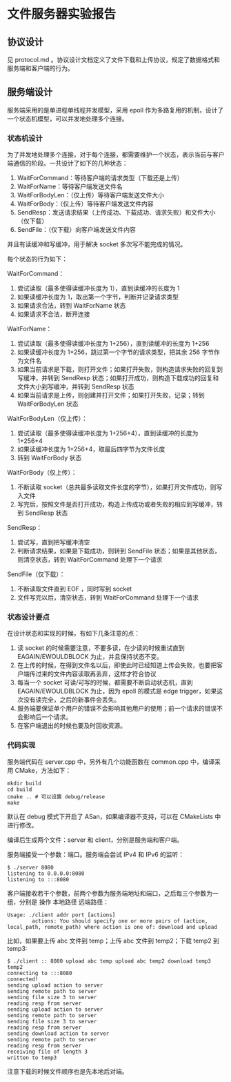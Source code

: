 # 文件服务器实验报告

## 协议设计

见 protocol.md 。协议设计文档定义了文件下载和上传协议，规定了数据格式和服务端和客户端的行为。

## 服务端设计

服务端采用的是单进程单线程并发模型，采用 epoll 作为多路复用的机制，设计了一个状态机模型，可以并发地处理多个连接。

### 状态机设计

为了并发地处理多个连接，对于每个连接，都需要维护一个状态，表示当前与客户端通信的阶段。一共设计了如下的几种状态：

1. WaitForCommand：等待客户端的请求类型（下载还是上传）
2. WaitForName：等待客户端发送文件名
3. WaitForBodyLen：（仅上传）等待客户端发送文件大小
4. WaitForBody：（仅上传）等待客户端发送文件内容
5. SendResp：发送请求结果（上传成功、下载成功、请求失败）和文件大小（仅下载）
6. SendFile：（仅下载）向客户端发送文件内容

并且有读缓冲和写缓冲，用于解决 socket 多次写不能完成的情况。

每个状态的行为如下：

WaitForCommand：
1. 尝试读取（最多使得读缓冲长度为 1），直到读缓冲的长度为 1
2. 如果读缓冲长度为 1，取出第一个字节，判断并记录请求类型
3. 如果请求合法，转到 WaitForName 状态
4. 如果请求不合法，断开连接

WaitForName：
1. 尝试读取（最多使得读缓冲长度为 1+256），直到读缓冲的长度为 1+256
2. 如果读缓冲长度为 1+256，跳过第一个字节的请求类型，把其余 256 字节作为文件名
3. 如果当前请求是下载，则打开文件；如果打开失败，则构造请求失败的回复到写缓冲，并转到 SendResp 状态；如果打开成功，则构造下载成功的回复和文件大小到写缓冲，并转到 SendResp 状态
4. 如果当前请求是上传，则创建并打开文件；如果打开失败，记录；转到 WaitForBodyLen 状态

WaitForBodyLen（仅上传）：
1. 尝试读取（最多使得读缓冲长度为 1+256+4），直到读缓冲的长度为 1+256+4
2. 如果读缓冲长度为 1+256+4，取最后四字节为文件长度
3. 转到 WaitForBody 状态

WaitForBody（仅上传）：
1. 不断读取 socket（总共最多读取文件长度的字节），如果打开文件成功，则写入文件
2. 写完后，按照文件是否打开成功，构造上传成功或者失败的相应到写缓冲，转到 SendResp 状态

SendResp：
1. 尝试写，直到把写缓冲清空
2. 判断请求结果，如果是下载成功，则转到 SendFile 状态；如果是其他状态，则清空状态，转到 WaitForCommand 处理下一个请求

SendFile（仅下载）：
1. 不断读取文件直到 EOF ，同时写到 socket
2. 文件写完以后，清空状态，转到 WaitForCommand 处理下一个请求

### 状态设计要点

在设计状态和实现的时候，有如下几条注意的点：

1. 读 socket 的时候需要注意，不要多读，在少读的时候重试直到 EAGAIN/EWOULDBLOCK 为止，并且保持状态不变。
2. 在上传的时候，在得到文件名以后，即使此时已经知道上传会失败，也要把客户端传过来的文件内容读取再丢弃，这样才符合协议
3. 每当一个 socket 可读/可写的时候，都需要不断启动状态机，直到 EAGAIN/EWOULDBLOCK 为止，因为 epoll 的模式是 edge trigger，如果这次没有读完全，之后的新事件会丢失。
4. 服务端要保证单个用户的错误不会影响其他用户的使用；前一个请求的错误不会影响后一个请求。
5. 在客户端退出的时候也要及时回收资源。

### 代码实现

服务端代码在 server.cpp 中，另外有几个功能函数在 common.cpp 中，编译采用 CMake，方法如下：

```
mkdir build
cd build
cmake .. # 可以设置 debug/release
make
```

默认在 debug 模式下开启了 ASan，如果编译器不支持，可以在 CMakeLists 中进行修改。

编译后生成两个文件：server 和 client，分别是服务端和客户端。

服务端接受一个参数：端口。服务端会尝试 IPv4 和 IPv6 的监听：

```
$ ./server 8080
listening to 0.0.0.0:8080
listening to :::8080
```

客户端接收若干个参数，前两个参数为服务端地址和端口，之后每三个参数为一组，分别是 操作 本地路径 远端路径：

```
Usage: ./client addr port [actions]
        actions: You should specify one or more pairs of (action, local_path, remote_path) where action is one of: download and upload
```

比如，如果要上传 abc 文件到 temp；上传 abc 文件到 temp2；下载 temp2 到 temp3:

```
$ ./client :: 8080 upload abc temp upload abc temp2 download temp3 temp2
connecting to :::8080
connected!
sending upload action to server
sending remote path to server
sending file size 3 to server
reading resp from server
sending upload action to server
sending remote path to server
sending file size 3 to server
reading resp from server
sending download action to server
sending remote path to server
reading resp from server
receiving file of length 3
written to temp3
```

注意下载的时候文件顺序也是先本地后对端。